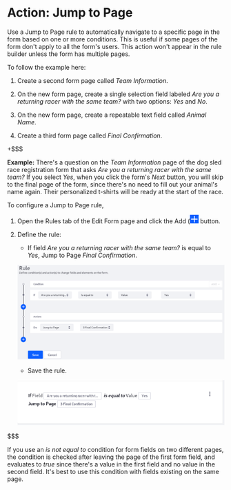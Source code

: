 # Action: Jump to Page

Use a Jump to Page rule to automatically navigate to a specific page in the form
based on one or more conditions. This is useful if some pages of the form don't
apply to all the form's users. This action won't appear in the rule builder
unless the form has multiple pages.

To follow the example here:

1.  Create a second form page called *Team Information*.

2.  On the new form page, create a single selection field labeled *Are you a
    returning racer with the same team?* with two options: *Yes*
    and *No*.

3.  On the new form page, create a repeatable text field called *Animal Name*.

4.  Create a third form page called *Final Confirmation*.

+$$$

**Example:** There's a question on the *Team Information* page of the dog sled
race registration form that asks *Are you a returning racer with the same team?*
If you select *Yes*, when you click the form's *Next* button, you will skip to
the final page of the form, since there's no need to fill out your animal's name
again. Their personalized t-shirts will be ready at the start of the race.

To configure a Jump to Page rule, 

1. Open the Rules tab of the Edit Form page and click the Add
   (![Add](../../../images/icon-add.png) button.

2. Define the rule:
    - If field *Are you a returning racer with the same team?* is equal to
        *Yes*, Jump to Page *Final Confirmation*.

    ![Figure x: Build form rules quickly by defining your conditions and actions.](../../../images/forms-jump-to-page.png)

    - Save the rule.

    ![Figure x: Once a rule is saved, it is displayed so that you can easily understand what it does.](../../../images/forms-jump-to-page2.png)

$$$

If you use an *is not equal to* condition for form fields on two different
pages, the condition is checked after leaving the page of the first form field,
and evaluates to *true* since there's a value in the first field and no value in
the second field. It's best to use this condition with fields existing on the
same page.
